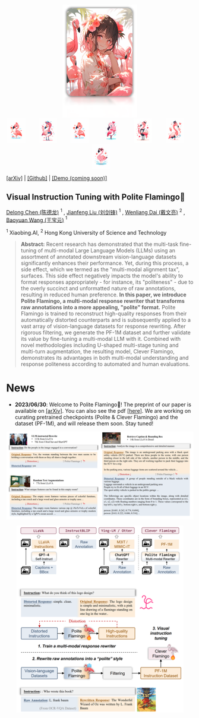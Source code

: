
<div align="center">
  <img src="assets/logo.png" alt="Logo" width="200">
</div>

<div align="center"> <img src="assets/flamingo (1).png" alt="Logo" width="50"> &nbsp; &nbsp; &nbsp; &nbsp; <img src="assets/flamingo (2).png" alt="Logo" width="50"> &nbsp; &nbsp; &nbsp; &nbsp; <img src="assets/flamingo (3).png" alt="Logo" width="50"> &nbsp; &nbsp; &nbsp; &nbsp; <img src="assets/flamingo (4).png" alt="Logo" width="50"> &nbsp; &nbsp; &nbsp; &nbsp; <img src="assets/flamingo (5).png" alt="Logo" width="50"> &nbsp; &nbsp; &nbsp; &nbsp; <img src="assets/flamingo (6).png" alt="Logo" width="50"> &nbsp; &nbsp; &nbsp; &nbsp;  <img src="assets/flamingo (7).png" alt="Logo" width="50"></div>

[[arXiv]](https://arxiv.org/abs/2307.01003) | [[Github]](https://github.com/ChenDelong1999/polite_flamingo) | [[Demo (coming soon)]]()

## Visual Instruction Tuning with Polite Flamingo🦩

[Delong Chen (陈德龙)](https://chendelong.world/) $^1$ , [Jianfeng Liu (刘剑锋)](https://www.linkedin.com/in/jianfeng-liu-9539897b/) $^1$ , [Wenliang Dai (戴文亮)](https://wenliangdai.github.io/) $^2$ , [Baoyuan Wang (王宝元)](https://sites.google.com/site/zjuwby/) $^1$ 

$^1$ Xiaobing.AI, $^2$ Hong Kong University of Science and Technology

> **Abstract:** Recent research has demonstrated that the multi-task fine-tuning of multi-modal Large Language Models (LLMs) using an assortment of annotated downstream vision-language datasets significantly enhances their performance. Yet, during this process, a side effect, which we termed as the "multi-modal alignment tax", surfaces. This side effect negatively impacts the model's ability to format responses appropriately - for instance, its "politeness" - due to the overly succinct and unformatted nature of raw annotations, resulting in reduced human preference. **In this paper, we introduce Polite Flamingo, a multi-modal response rewriter that transforms raw annotations into a more appealing, "polite" format.** Polite Flamingo is trained to reconstruct high-quality responses from their automatically distorted counterparts and is subsequently applied to a vast array of vision-language datasets for response rewriting. After rigorous filtering, we generate the PF-1M dataset and further validate its value by fine-tuning a multi-modal LLM with it. Combined with novel methodologies including U-shaped multi-stage tuning and multi-turn augmentation, the resulting model, Clever Flamingo, demonstrates its advantages in both multi-modal understanding and response politeness according to automated and human evaluations.





# News

- **2023/06/30**: Welcome to Polite Flamingo🦩! The preprint of our paper is available on [[arXiv]](https://arxiv.org/abs/2307.01003). You can also see the pdf [[here]](./assets/Visual_Instruction_Tuning_with_Polite_Flamingo.pdf). We are working on curating pretrained checkpoints (Polite & Clever Flamingo) and the dataset (PF-1M), and will release them soon. Stay tuned!





![distortions](./assets/distortions.png)
<p align="center"><img src="./assets/teaser.png" alt="teaser" width="450"></p>